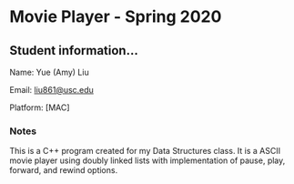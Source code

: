 # Movie Player - Spring 2020 #

## Student information... ##
Name: Yue (Amy) Liu

Email: liu861@usc.edu

Platform: [MAC]

### Notes ###

This is a C++ program created for my Data Structures class. It is a ASCII movie player using doubly linked lists with implementation of pause, play, forward, and rewind options. 
